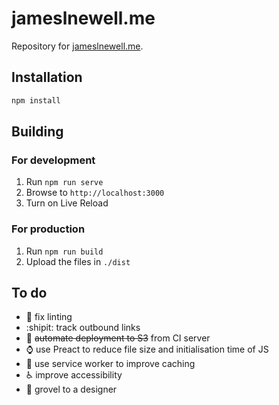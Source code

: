 # jameslnewell.me

Repository for [jameslnewell.me](https://jameslnewell.me).

## Installation

```bash
npm install
```

## Building

### For development

1. Run `npm run serve`
2. Browse to `http://localhost:3000`
3. Turn on Live Reload

### For production

1. Run `npm run build`
2. Upload the files in `./dist`

## To do
- :construction: fix linting
- :shipit: track outbound links
- :traffic_light: ~~automate deployment to S3~~ from CI server
- :watch: use Preact to reduce file size and initialisation time of JS
- :elephant: use service worker to improve caching
- :wheelchair: improve accessibility
- :art: grovel to a designer
